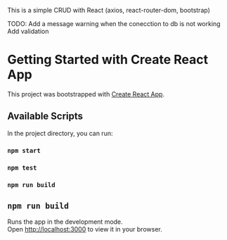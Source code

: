 
This is a simple CRUD with React (axios, react-router-dom, bootstrap)

TODO:
Add a message warning when the conecction to db is not working
Add validation

###
# Getting Started with Create React App

This project was bootstrapped with [Create React App](https://github.com/facebook/create-react-app).

## Available Scripts

In the project directory, you can run:

### `npm start`
### `npm test`
### `npm run build`
## `npm run build`

Runs the app in the development mode.\
Open [http://localhost:3000](http://localhost:3000) to view it in your browser.